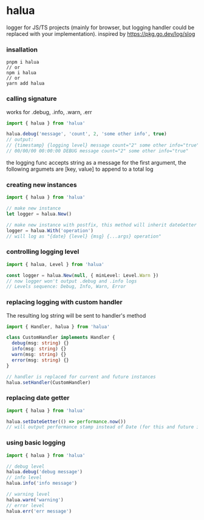 # halua
logger for JS/TS projects (mainly for browser, but logging handler could be replaced with your implementation). inspired by https://pkg.go.dev/log/slog

### insallation
```
pnpm i halua
// or 
npm i halua
// or
yarn add halua
```

### calling signature
works for .debug, .info, .warn, .err
```typescript
import { halua } from 'halua'

halua.debug('message', 'count', 2, 'some other info', true)
// output:
// {timestamp} {logging level} message count="2" some other info="true"
// 00/00/00 00:00:00 DEBUG message count="2" some other info="true"
```
the logging func accepts string as a message for the first argument, the following argumets are [key, value] to append 
to a total log 

### creating new instances
```typescript
import { halua } from 'halua'

// make new instance
let logger = halua.New()

// make new instance with postfix, this method will inherit dateGetter and handler 
logger = halua.With('operation')
// will log as "{date} {level} {msg} {...args} operation"
```

### controlling logging level
```typescript
import { halua, Level } from 'halua'

const logger = halua.New(null, { minLevel: Level.Warn })
// now logger won't output .debug and .info logs
// Levels sequence: Debug, Info, Warn, Error
```

### replacing logging with custom handler
The resulting log string will be sent to handler's method
```typescript
import { Handler, halua } from 'halua'

class CustomHandler implements Handler {
  debug(msg: string) {}
  info(msg: string) {}
  warn(msg: string) {}
  error(msg: string) {}
}

// handler is replaced for current and future instances 
halua.setHandler(CustomHandler)
```

### replacing date getter
```typescript
import { halua } from 'halua'

halua.setDateGetter(() => performance.now())
// will output performance stamp instead of Date (for this and future instances)
```

### using basic logging
```typescript
import { halua } from 'halua'

// debug level 
halua.debug('debug message')
// info level 
halua.info('info message')

// warning level
halua.warn('warning')
// error level
halua.err('err message')
```

